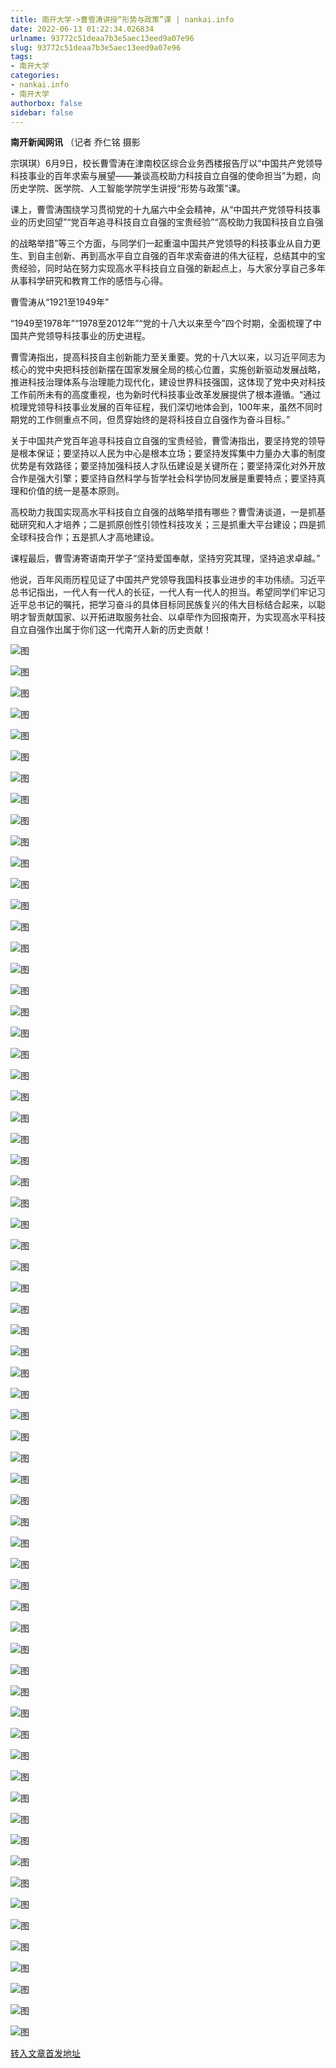 ```yaml
---
title: 南开大学->曹雪涛讲授“形势与政策”课 | nankai.info
date: 2022-06-13 01:22:34.026834
urlname: 93772c51deaa7b3e5aec13eed9a07e96
slug: 93772c51deaa7b3e5aec13eed9a07e96
tags: 
- 南开大学
categories:
- nankai.info
- 南开大学
authorbox: false
sidebar: false
---
```

**南开新闻网讯** （记者 乔仁铭 摄影

宗琪琪）6月9日，校长曹雪涛在津南校区综合业务西楼报告厅以“中国共产党领导科技事业的百年求索与展望——兼谈高校助力科技自立自强的使命担当”为题，向历史学院、医学院、人工智能学院学生讲授“形势与政策”课。

课上，曹雪涛围绕学习贯彻党的十九届六中全会精神，从“中国共产党领导科技事业的历史回望”“党百年追寻科技自立自强的宝贵经验”“高校助力我国科技自立自强
<!--more-->
的战略举措”等三个方面，与同学们一起重温中国共产党领导的科技事业从自力更生、到自主创新、再到高水平自立自强的百年求索奋进的伟大征程，总结其中的宝贵经验，同时站在努力实现高水平科技自立自强的新起点上，与大家分享自己多年从事科学研究和教育工作的感悟与心得。

曹雪涛从“1921至1949年”

“1949至1978年”“1978至2012年”“党的十八大以来至今”四个时期，全面梳理了中国共产党领导科技事业的历史进程。

曹雪涛指出，提高科技自主创新能力至关重要。党的十八大以来，以习近平同志为核心的党中央把科技创新摆在国家发展全局的核心位置，实施创新驱动发展战略，推进科技治理体系与治理能力现代化，建设世界科技强国，这体现了党中央对科技工作前所未有的高度重视，也为新时代科技事业改革发展提供了根本遵循。“通过梳理党领导科技事业发展的百年征程，我们深切地体会到，100年来，虽然不同时期党的工作侧重点不同，但贯穿始终的是将科技自立自强作为奋斗目标。”

关于中国共产党百年追寻科技自立自强的宝贵经验，曹雪涛指出，要坚持党的领导是根本保证；要坚持以人民为中心是根本立场；要坚持发挥集中力量办大事的制度优势是有效路径；要坚持加强科技人才队伍建设是关键所在；要坚持深化对外开放合作是强大引擎；要坚持自然科学与哲学社会科学协同发展是重要特点；要坚持真理和价值的统一是基本原则。

高校助力我国实现高水平科技自立自强的战略举措有哪些？曹雪涛谈道，一是抓基础研究和人才培养；二是抓原创性引领性科技攻关；三是抓重大平台建设；四是抓全球科技合作；五是抓人才高地建设。

课程最后，曹雪涛寄语南开学子“坚持爱国奉献，坚持穷究其理，坚持追求卓越。”

他说，百年风雨历程见证了中国共产党领导我国科技事业进步的丰功伟绩。习近平总书记指出，一代人有一代人的长征，一代人有一代人的担当。希望同学们牢记习近平总书记的嘱托，把学习奋斗的具体目标同民族复兴的伟大目标结合起来，以聪明才智贡献国家、以开拓进取服务社会、以卓荦作为回报南开，为实现高水平科技自立自强作出属于你们这一代南开人新的历史贡献！

![图](http://news.nankai.edu.cn/ywsd/system/2022/06/10/g)

![图](http://news.nankai.edu.cn/ywsd/system/2022/06/10/p)

![图](http://news.nankai.edu.cn/ywsd/system/2022/06/10/j)

![图](http://news.nankai.edu.cn/ywsd/system/2022/06/10/)

![图](http://news.nankai.edu.cn/ywsd/system/2022/06/10/2)

![图](http://news.nankai.edu.cn/ywsd/system/2022/06/10/5)

![图](http://news.nankai.edu.cn/ywsd/system/2022/06/10/d)

![图](http://news.nankai.edu.cn/ywsd/system/2022/06/10/2)

![图](http://news.nankai.edu.cn/ywsd/system/2022/06/10/6)

![图](http://news.nankai.edu.cn/ywsd/system/2022/06/10/2)

![图](http://news.nankai.edu.cn/ywsd/system/2022/06/10/4)

![图](http://news.nankai.edu.cn/ywsd/system/2022/06/10/1)

![图](http://news.nankai.edu.cn/ywsd/system/2022/06/10/_)

![图](http://news.nankai.edu.cn/ywsd/system/2022/06/10/4)

![图](http://news.nankai.edu.cn/ywsd/system/2022/06/10/9)

![图](http://news.nankai.edu.cn/ywsd/system/2022/06/10/1)

![图](http://news.nankai.edu.cn/ywsd/system/2022/06/10/6)

![图](http://news.nankai.edu.cn/ywsd/system/2022/06/10/4)

![图](http://news.nankai.edu.cn/ywsd/system/2022/06/10/0)

![图](http://news.nankai.edu.cn/ywsd/system/2022/06/10/0)

![图](http://news.nankai.edu.cn/ywsd/system/2022/06/10/0)

![图](http://news.nankai.edu.cn/ywsd/system/2022/06/10/3)

![图](http://news.nankai.edu.cn/ywsd/system/2022/06/10/0)

![图](http://news.nankai.edu.cn/ywsd/system/2022/06/10/0)

![图](http://news.nankai.edu.cn/)

![图](http://news.nankai.edu.cn/ywsd/system/2022/06/10/1)

![图](http://news.nankai.edu.cn/ywsd/system/2022/06/10/6)

![图](http://news.nankai.edu.cn/ywsd/system/2022/06/10/4)

![图](http://news.nankai.edu.cn/)

![图](http://news.nankai.edu.cn/ywsd/system/2022/06/10/0)

![图](http://news.nankai.edu.cn/ywsd/system/2022/06/10/0)

![图](http://news.nankai.edu.cn/ywsd/system/2022/06/10/0)

![图](http://news.nankai.edu.cn/)

![图](http://news.nankai.edu.cn/ywsd/system/2022/06/10/3)

![图](http://news.nankai.edu.cn/ywsd/system/2022/06/10/0)

![图](http://news.nankai.edu.cn/ywsd/system/2022/06/10/0)

![图](http://news.nankai.edu.cn/)

![图](http://news.nankai.edu.cn/ywsd/system/2022/06/10/c)

![图](http://news.nankai.edu.cn/ywsd/system/2022/06/10/i)

![图](http://news.nankai.edu.cn/ywsd/system/2022/06/10/p)

![图](http://news.nankai.edu.cn/)

![图](http://news.nankai.edu.cn/ywsd/system/2022/06/10/n)

![图](http://news.nankai.edu.cn/ywsd/system/2022/06/10/c)

![图](http://news.nankai.edu.cn/ywsd/system/2022/06/10/)

![图](http://news.nankai.edu.cn/ywsd/system/2022/06/10/u)

![图](http://news.nankai.edu.cn/ywsd/system/2022/06/10/d)

![图](http://news.nankai.edu.cn/ywsd/system/2022/06/10/e)

![图](http://news.nankai.edu.cn/ywsd/system/2022/06/10/)

![图](http://news.nankai.edu.cn/ywsd/system/2022/06/10/i)

![图](http://news.nankai.edu.cn/ywsd/system/2022/06/10/a)

![图](http://news.nankai.edu.cn/ywsd/system/2022/06/10/k)

![图](http://news.nankai.edu.cn/ywsd/system/2022/06/10/n)

![图](http://news.nankai.edu.cn/ywsd/system/2022/06/10/a)

![图](http://news.nankai.edu.cn/ywsd/system/2022/06/10/n)

![图](http://news.nankai.edu.cn/ywsd/system/2022/06/10/)

![图](http://news.nankai.edu.cn/ywsd/system/2022/06/10/s)

![图](http://news.nankai.edu.cn/ywsd/system/2022/06/10/w)

![图](http://news.nankai.edu.cn/ywsd/system/2022/06/10/e)

![图](http://news.nankai.edu.cn/ywsd/system/2022/06/10/n)

![图](http://news.nankai.edu.cn/)

![图](http://news.nankai.edu.cn/)

![图](http://news.nankai.edu.cn/ywsd/system/2022/06/10/:)

![图](http://news.nankai.edu.cn/ywsd/system/2022/06/10/p)

![图](http://news.nankai.edu.cn/ywsd/system/2022/06/10/t)

![图](http://news.nankai.edu.cn/ywsd/system/2022/06/10/t)

![图](http://news.nankai.edu.cn/ywsd/system/2022/06/10/h)

[转入文章首发地址](http://news.nankai.edu.cn/ywsd/system/2022/06/10/030051667.shtml)